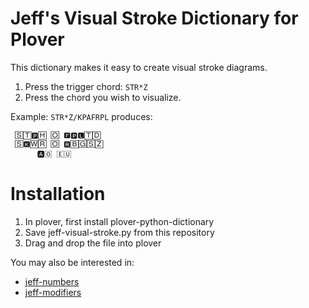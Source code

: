 # Jeff's Visual Stroke Dictionary for Plover

This dictionary makes it easy to create visual stroke diagrams.

1. Press the trigger chord: `STR*Z`
2. Press the chord you wish to visualize.

Example: `STR*Z/KPAFRPL` produces:

```
 🅂🅃🅿🄷 🄾 🅵🅿🅻🅃🄳
 🅂🅺🅆🅁 🄾 🆁🄱🄶🅂🅉
 　　　🅰🄾 🄴🅄
```

# Installation

1. In plover, first install plover-python-dictionary
2. Save jeff-visual-stroke.py from this repository
3. Drag and drop the file into plover

You may also be interested in:
* [jeff-numbers](https://github.com/jthlim/jeff-numbers)
* [jeff-modifiers](https://github.com/jthlim/jeff-modifiers)